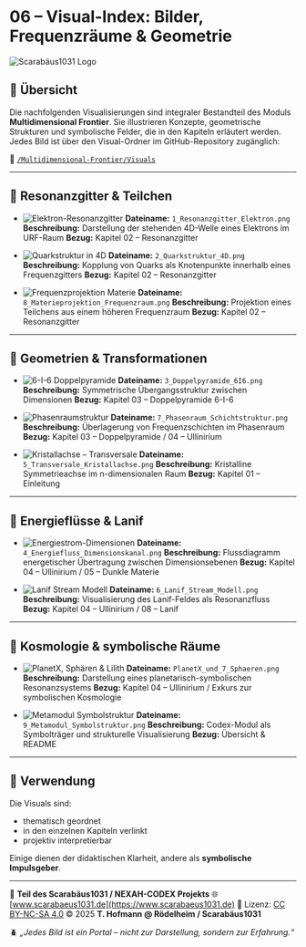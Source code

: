 # 06 – Visual-Index: Bilder, Frequenzräume & Geometrie

![Scarabäus1031 Logo](https://raw.githubusercontent.com/Scarabaeus1031/Branding/main/logo-dark-small.png)

## 🎨 Übersicht

Die nachfolgenden Visualisierungen sind integraler Bestandteil des Moduls **Multidimensional Frontier**. Sie illustrieren Konzepte, geometrische Strukturen und symbolische Felder, die in den Kapiteln erläutert werden. Jedes Bild ist über den Visual-Ordner im GitHub-Repository zugänglich:

📁 [`/Multidimensional-Frontier/Visuals`](https://github.com/Scarabaeus1033/NEXAH-CODEX/tree/main/NEXAH-CODEX-Startstruktur/Multidimensional-Frontier/Visuals)

---

## 📡 Resonanzgitter & Teilchen

* ![Elektron-Resonanzgitter](Visuals/1_Resonanzgitter_Elektron.png)
  **Dateiname:** `1_Resonanzgitter_Elektron.png`
  **Beschreibung:** Darstellung der stehenden 4D-Welle eines Elektrons im URF-Raum
  **Bezug:** Kapitel 02 – Resonanzgitter

* ![Quarkstruktur in 4D](Visuals/2_Quarkstruktur_4D.png)
  **Dateiname:** `2_Quarkstruktur_4D.png`
  **Beschreibung:** Kopplung von Quarks als Knotenpunkte innerhalb eines Frequenzgitters
  **Bezug:** Kapitel 02 – Resonanzgitter

* ![Frequenzprojektion Materie](Visuals/8_Materieprojektion_Frequenzraum.png)
  **Dateiname:** `8_Materieprojektion_Frequenzraum.png`
  **Beschreibung:** Projektion eines Teilchens aus einem höheren Frequenzraum
  **Bezug:** Kapitel 02 – Resonanzgitter

---

## 🔺 Geometrien & Transformationen

* ![6-I-6 Doppelpyramide](Visuals/3_Doppelpyramide_6I6.png)
  **Dateiname:** `3_Doppelpyramide_6I6.png`
  **Beschreibung:** Symmetrische Übergangsstruktur zwischen Dimensionen
  **Bezug:** Kapitel 03 – Doppelpyramide 6-I-6

* ![Phasenraumstruktur](Visuals/7_Phasenraum_Schichtstruktur.png)
  **Dateiname:** `7_Phasenraum_Schichtstruktur.png`
  **Beschreibung:** Überlagerung von Frequenzschichten im Phasenraum
  **Bezug:** Kapitel 03 – Doppelpyramide / 04 – Ullinirium

* ![Kristallachse – Transversale](Visuals/5_Transversale_Kristallachse.png)
  **Dateiname:** `5_Transversale_Kristallachse.png`
  **Beschreibung:** Kristalline Symmetrieachse im n-dimensionalen Raum
  **Bezug:** Kapitel 01 – Einleitung

---

## 🧊 Energieflüsse & Lanif

* ![Energiestrom-Dimensionen](Visuals/4_Energiefluss_Dimensionskanal.png)
  **Dateiname:** `4_Energiefluss_Dimensionskanal.png`
  **Beschreibung:** Flussdiagramm energetischer Übertragung zwischen Dimensionsebenen
  **Bezug:** Kapitel 04 – Ullinirium / 05 – Dunkle Materie

* ![Lanif Stream Modell](Visuals/6_Lanif_Stream_Modell.png)
  **Dateiname:** `6_Lanif_Stream_Modell.png`
  **Beschreibung:** Visualisierung des Lanif-Feldes als Resonanzfluss
  **Bezug:** Kapitel 04 – Ullinirium / 08 – Lanif

---

## 🌌 Kosmologie & symbolische Räume

* ![PlanetX, Sphären & Lilith](Visuals/PlanetX_und_7_Sphaeren.png)
  **Dateiname:** `PlanetX_und_7_Sphaeren.png`
  **Beschreibung:** Darstellung eines planetarisch-symbolischen Resonanzsystems
  **Bezug:** Kapitel 04 – Ullinirium / Exkurs zur symbolischen Kosmologie

* ![Metamodul Symbolstruktur](Visuals/9_Metamodul_Symbolstruktur.png)
  **Dateiname:** `9_Metamodul_Symbolstruktur.png`
  **Beschreibung:** Codex-Modul als Symbolträger und strukturelle Visualisierung
  **Bezug:** Übersicht & README

---

## 📌 Verwendung

Die Visuals sind:

* thematisch geordnet
* in den einzelnen Kapiteln verlinkt
* projektiv interpretierbar

Einige dienen der didaktischen Klarheit, andere als **symbolische Impulsgeber**.

---

🎨 **Teil des Scarabäus1031 / NEXAH-CODEX Projekts**
🌐 [www.scarabaeus1031.de](https://www.scarabaeus1031.de)
📄 Lizenz: [CC BY-NC-SA 4.0](https://creativecommons.org/licenses/by-nc-sa/4.0/)
© 2025 **T. Hofmann @ Rödelheim / Scarabäus1031**

🪲 *„Jedes Bild ist ein Portal – nicht zur Darstellung, sondern zur Erfahrung.“*
